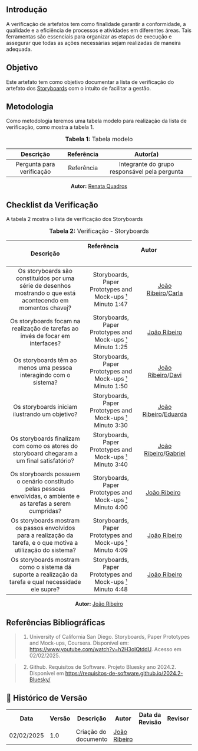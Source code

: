 ## Introdução
A verificação de artefatos tem como finalidade garantir a conformidade, a qualidade e a eficiência de processos e atividades em diferentes áreas. Tais ferramentas são essenciais para organizar as etapas de execução e assegurar que todas as ações necessárias sejam realizadas de maneira adequada. 

## Objetivo
Este artefato tem como objetivo documentar a lista de verificação do artefato dos [Storyboards](../../../../DesignAvaliacaoDesenvolvimento/Nivel1/Storyboards.md) com o intuito de facilitar a gestão.

## Metodologia
Como metodologia teremos uma tabela modelo para realização da lista de verificação, como mostra a tabela 1. 

<center>
<font size="3"><b>Tabela 1:</b> Tabela modelo </font>

| Descrição | Referência | Autor(a) |
|:---------:|:---------:|:-----------:|
| Pergunta para verificação | Referência | Integrante do grupo responsável pela pergunta |

<p align="center"><b>Autor:</b> <a href="https://github.com/Renatinha28">Renata Quadros</a></p> 
</center>

## Checklist da Verificação
A tabela 2 mostra o lista de verificação dos Storyboards

<center>
<font size="3"><b>Tabela 2:</b> Verificação - Storyboards </font>

|                                                    Descrição                                                     |        Referência                                                    |                       Autor                                                             |
| :--------------------------------------------------------------------------------------------------------------: | :------------------------------------------------------------------: | :-------------------------------------------------------------------------------------: |
|  Os storyboards são constituídos por uma série de desenhos mostrando o que está acontecendo em momentos chavej?  | Storyboards, Paper Prototypes and Mock-ups [¹](#ref1)<br>Minuto 1:47 |      [João Ribeiro](https://github.com/Joa0V)/[Carla](https://github.com/ccarlaa)       |
|                  Os storyboards focam na realização de tarefas ao invés de focar em interfaces?                  | Storyboards, Paper Prototypes and Mock-ups [¹](#ref1)<br>Minuto 1:25 |                       [João Ribeiro](https://github.com/ccarlaa)                        |
|                        Os storyboards têm ao menos uma pessoa interagindo com o sistema?                         | Storyboards, Paper Prototypes and Mock-ups [¹](#ref1)<br>Minuto 1:50 |      [João Ribeiro](https://github.com/ccarlaa)/[Davi](https://github.com/Jagaima)      |
|                                  Os storyboards iniciam ilustrando um objetivo?                                  | Storyboards, Paper Prototypes and Mock-ups [¹](#ref1)<br>Minuto 3:30 |    [João Ribeiro](https://github.com/Joa0V)/[Eduarda](https://github.com/erteduarda)    |
|           Os storyboards finalizam com como os atores do storyboard chegaram a um final satisfatório?            | Storyboards, Paper Prototypes and Mock-ups [¹](#ref1)<br>Minuto 3:40 | [João Ribeiro](https://github.com/Joa0V)/[Gabriel](https://github.com/GabrielSMonteiro) |
| Os storyboards possuem o cenário constitudo pelas pessoas envolvidas, o ambiente e as tarefas a serem cumpridas? | Storyboards, Paper Prototypes and Mock-ups [¹](#ref1)<br>Minuto 4:00 |                       [João Ribeiro](https://github.com/Joa0V)                          |
| Os storyboards mostram os passos envolvidos para a realização da tarefa, e o que motiva a utilização do sistema? | Storyboards, Paper Prototypes and Mock-ups [¹](#ref1)<br>Minuto 4:09 |                        [João Ribeiro](https://github.com/Joa0V)                         |
|      Os storyboards mostram como o sistema dá suporte a realização da tarefa e qual necessidade ele supre?       | Storyboards, Paper Prototypes and Mock-ups [¹](#ref1)<br>Minuto 4:48 |                       [João Ribeiro](https://github.com/ccarlaa)                        |



<p align="center"><b>Autor:</b> <a href="https://github.com/Joa0V">João Ribeiro</a></p> 
</center>

## Referências Bibliográficas

> 1. <a id="ref1"></a> University of California San Diego. Storyboards, Paper Prototypes and Mock-ups, Coursera. Disponível em: https://www.youtube.com/watch?v=h2H3oIQtddU. Acesso em 02/02/2025.

> 2. <a id="ref2"></a> Github. Requisitos de Software. Projeto Bluesky ano 2024.2. Disponível em <https://requisitos-de-software.github.io/2024.2-Bluesky/>

## :round_pushpin: Histórico de Versão 

<div align="center">
    <table>
        <tr>
            <th>Data</th>
            <th>Versão</th>
            <th>Descrição</th>
            <th>Autor</th>
            <th>Data da Revisão</th>
            <th>Revisor</th>
        </tr>
        <tr>
            <td>02/02/2025</td>
            <td>1.0</td>
            <td>Criação do documento</td>
            <td><a href="https://github.com/Joa0V">João Ribeiro</a></td>
            <td></td>
            <td><a href="https://github.com/"></a></td>
        </tr>
    </table>
</div>
